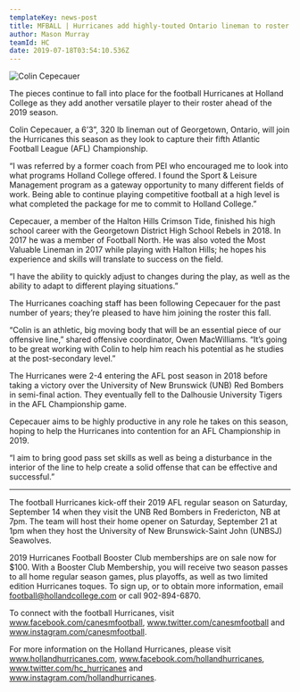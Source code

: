 ```yaml
---
templateKey: news-post
title: MFBALL | Hurricanes add highly-touted Ontario lineman to roster
author: Mason Murray
teamId: HC
date: 2019-07-18T03:54:10.536Z
---
```

![Colin Cepecauer](/img/recruit-graphic-colincepecauer.jpg "Colin Cepecauer")

The pieces continue to fall into place for the football Hurricanes at Holland College as they add another versatile player to their roster ahead of the 2019 season. 

Colin Cepecauer, a 6’3”, 320 lb lineman out of Georgetown, Ontario, will join the Hurricanes this season as they look to capture their fifth Atlantic Football League (AFL) Championship.

“I was referred by a former coach from PEI who encouraged me to look into what programs Holland College offered. I found the Sport & Leisure Management program as a gateway opportunity to many different fields of work. Being able to continue playing competitive football at a high level is what completed the package for me to commit to Holland College.”

Cepecauer, a member of the Halton Hills Crimson Tide, finished his high school career with the Georgetown District High School Rebels in 2018. In 2017 he was a member of Football North.  He was also voted the Most Valuable Lineman in 2017 while playing with Halton Hills; he hopes his experience and skills will translate to success on the field.

“I have the ability to quickly adjust to changes during the play, as well as the ability to adapt to different playing situations.”

The Hurricanes coaching staff has been following Cepecauer for the past number of years; they’re pleased to have him joining the roster this fall.

“Colin is an athletic, big moving body that will be an essential piece of our offensive line,” shared offensive coordinator, Owen MacWilliams.  “It’s going to be great working with Colin to help him reach his potential as he studies at the post-secondary level.”

The Hurricanes were 2-4 entering the AFL post season in 2018 before taking a victory over the University of New Brunswick (UNB) Red Bombers in semi-final action.  They eventually fell to the Dalhousie University Tigers in the AFL Championship game. 

Cepecauer aims to be highly productive in any role he takes on this season, hoping to help the Hurricanes into contention for an AFL Championship in 2019. 

“I aim to bring good pass set skills as well as being a disturbance in the interior of the line to help create a solid offense that can be effective and successful.”

- - -

The football Hurricanes kick-off their 2019 AFL regular season on Saturday, September 14 when they visit the UNB Red Bombers in Fredericton, NB at 7pm.  The team will host their home opener on Saturday, September 21 at 1pm when they host the University of New Brunswick-Saint John (UNBSJ) Seawolves.

2019 Hurricanes Football Booster Club memberships are on sale now for $100.  With a Booster Club Membership, you will receive two season passes to all home regular season games, plus playoffs, as well as two limited edition Hurricanes toques.  To sign up, or to obtain more information, email football@hollandcollege.com or call 902-894-6870.

To connect with the football Hurricanes, visit www.facebook.com/canesmfootball, www.twitter.com/canesmfootball and www.instagram.com/canesmfootball.

For more information on the Holland Hurricanes, please visit www.hollandhurricanes.com, www.facebook.com/hollandhurricanes, www.twitter.com/hc_hurricanes and www.instagram.com/hollandhurricanes.
